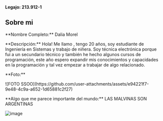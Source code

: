 **Legajo: 213.912-1**

## Sobre mi
<p>
  **Nombre Completo:** Dalia Morel
</p>
<p>
  **Descripción:** Hola! Me llamo , tengo 20 años, soy estudiante de Ingeniería en Sistemas y trabajo de niñera. Soy técnica electrónica porque fui a un secundario técnico y también he hecho algunos cursos de programación, este año espero expandir mis conocimientos y capacidades en la programación y tal vez empezar a trabajar de algo relacionado.
</p>

<p> 
  **Foto:**
</p>
![FOTO SSOO](https://github.com/user-attachments/assets/e94221f7-9e48-4c9a-a652-1d65881c2f27)
<p>
  **Algo que me parece importante del mundo:** LAS MALVINAS SON ARGENTINAS
</p>

![image](https://github.com/user-attachments/assets/d5c582cc-ac75-4648-a83d-e8837e4c6ddf)
